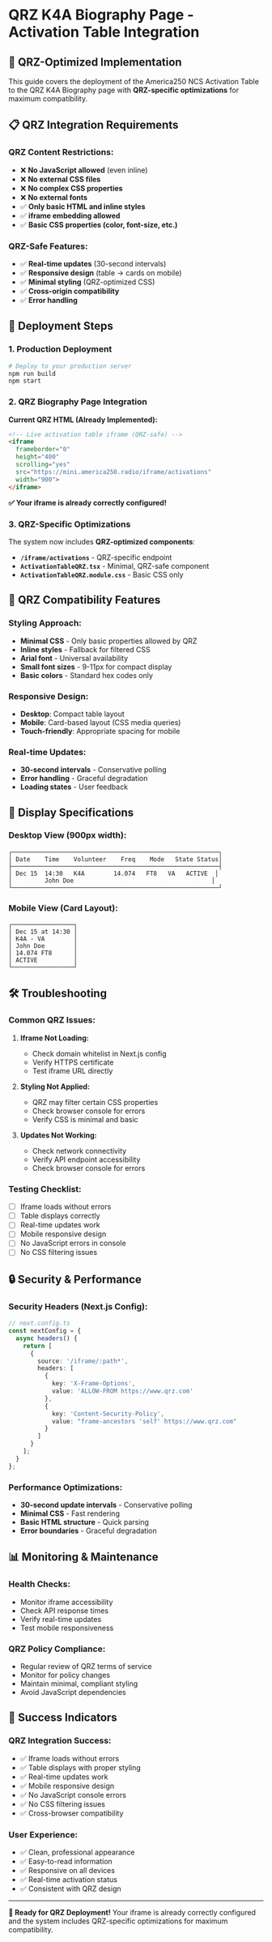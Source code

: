 # QRZ K4A Biography Page - Activation Table Integration

## 🎯 **QRZ-Optimized Implementation**

This guide covers the deployment of the America250 NCS Activation Table to the QRZ K4A Biography page with **QRZ-specific optimizations** for maximum compatibility.

## 📋 **QRZ Integration Requirements**

### **QRZ Content Restrictions:**
- ❌ **No JavaScript allowed** (even inline)
- ❌ **No external CSS files**
- ❌ **No complex CSS properties**
- ❌ **No external fonts**
- ✅ **Only basic HTML and inline styles**
- ✅ **iframe embedding allowed**
- ✅ **Basic CSS properties (color, font-size, etc.)**

### **QRZ-Safe Features:**
- ✅ **Real-time updates** (30-second intervals)
- ✅ **Responsive design** (table → cards on mobile)
- ✅ **Minimal styling** (QRZ-optimized CSS)
- ✅ **Cross-origin compatibility**
- ✅ **Error handling**

## 🚀 **Deployment Steps**

### **1. Production Deployment**
```bash
# Deploy to your production server
npm run build
npm start
```

### **2. QRZ Biography Page Integration**

**Current QRZ HTML (Already Implemented):**
```html
<!-- Live activation table iframe (QRZ-safe) -->
<iframe 
  frameborder="0" 
  height="400" 
  scrolling="yes" 
  src="https://mini.america250.radio/iframe/activations" 
  width="900">
</iframe>
```

**✅ Your iframe is already correctly configured!**

### **3. QRZ-Specific Optimizations**

The system now includes **QRZ-optimized components**:

- **`/iframe/activations`** - QRZ-specific endpoint
- **`ActivationTableQRZ.tsx`** - Minimal, QRZ-safe component
- **`ActivationTableQRZ.module.css`** - Basic CSS only

## 🔧 **QRZ Compatibility Features**

### **Styling Approach:**
- **Minimal CSS** - Only basic properties allowed by QRZ
- **Inline styles** - Fallback for filtered CSS
- **Arial font** - Universal availability
- **Small font sizes** - 9-11px for compact display
- **Basic colors** - Standard hex codes only

### **Responsive Design:**
- **Desktop**: Compact table layout
- **Mobile**: Card-based layout (CSS media queries)
- **Touch-friendly**: Appropriate spacing for mobile

### **Real-time Updates:**
- **30-second intervals** - Conservative polling
- **Error handling** - Graceful degradation
- **Loading states** - User feedback

## 📱 **Display Specifications**

### **Desktop View (900px width):**
```
┌─────────────────────────────────────────────────────────┐
│ Date    Time    Volunteer    Freq    Mode   State Status│
├─────────────────────────────────────────────────────────┤
│ Dec 15  14:30   K4A        14.074   FT8   VA   ACTIVE  │
│         John Doe                                      │
└─────────────────────────────────────────────────────────┘
```

### **Mobile View (Card Layout):**
```
┌─────────────────┐
│ Dec 15 at 14:30 │
│ K4A - VA        │
│ John Doe        │
│ 14.074 FT8      │
│ ACTIVE          │
└─────────────────┘
```

## 🛠 **Troubleshooting**

### **Common QRZ Issues:**

1. **Iframe Not Loading:**
   - Check domain whitelist in Next.js config
   - Verify HTTPS certificate
   - Test iframe URL directly

2. **Styling Not Applied:**
   - QRZ may filter certain CSS properties
   - Check browser console for errors
   - Verify CSS is minimal and basic

3. **Updates Not Working:**
   - Check network connectivity
   - Verify API endpoint accessibility
   - Check browser console for errors

### **Testing Checklist:**
- [ ] Iframe loads without errors
- [ ] Table displays correctly
- [ ] Real-time updates work
- [ ] Mobile responsive design
- [ ] No JavaScript errors in console
- [ ] No CSS filtering issues

## 🔒 **Security & Performance**

### **Security Headers (Next.js Config):**
```typescript
// next.config.ts
const nextConfig = {
  async headers() {
    return [
      {
        source: '/iframe/:path*',
        headers: [
          {
            key: 'X-Frame-Options',
            value: 'ALLOW-FROM https://www.qrz.com'
          },
          {
            key: 'Content-Security-Policy',
            value: "frame-ancestors 'self' https://www.qrz.com"
          }
        ]
      }
    ];
  }
};
```

### **Performance Optimizations:**
- **30-second update intervals** - Conservative polling
- **Minimal CSS** - Fast rendering
- **Basic HTML structure** - Quick parsing
- **Error boundaries** - Graceful degradation

## 📊 **Monitoring & Maintenance**

### **Health Checks:**
- Monitor iframe accessibility
- Check API response times
- Verify real-time updates
- Test mobile responsiveness

### **QRZ Policy Compliance:**
- Regular review of QRZ terms of service
- Monitor for policy changes
- Maintain minimal, compliant styling
- Avoid JavaScript dependencies

## 🎉 **Success Indicators**

### **QRZ Integration Success:**
- ✅ Iframe loads without errors
- ✅ Table displays with proper styling
- ✅ Real-time updates work
- ✅ Mobile responsive design
- ✅ No JavaScript console errors
- ✅ No CSS filtering issues
- ✅ Cross-browser compatibility

### **User Experience:**
- ✅ Clean, professional appearance
- ✅ Easy-to-read information
- ✅ Responsive on all devices
- ✅ Real-time activation status
- ✅ Consistent with QRZ design

---

**🎯 Ready for QRZ Deployment!** Your iframe is already correctly configured and the system includes QRZ-specific optimizations for maximum compatibility. 